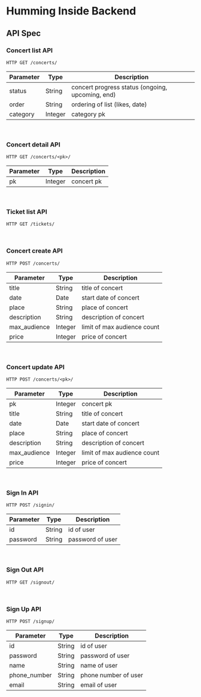 # Humming Inside Backend

## API Spec

### Concert list API

`HTTP GET /concerts/`

| Parameter | Type | Description |
|---|---|---|
| status | String | concert progress status (ongoing, upcoming, end) |
| order | String | ordering of list (likes, date) |
| category | Integer | category pk |

<br/>

### Concert detail API

`HTTP GET /concerts/<pk>/`

| Parameter | Type | Description |
|---|---|---|
| pk | Integer | concert pk |

<br/>

### Ticket list API

`HTTP GET /tickets/`

<br/>

### Concert create API

`HTTP POST /concerts/`

| Parameter | Type | Description |
|---|---|---|
| title | String | title of concert |
| date | Date | start date of concert |
| place | String | place of concert |
| description | String | description of concert |
| max_audience | Integer | limit of max audience count |
| price | Integer | price of concert |

<br/>

### Concert update API

`HTTP POST /concerts/<pk>/`

| Parameter | Type | Description |
|---|---|---|
| pk | Integer | concert pk |
| title | String | title of concert |
| date | Date | start date of concert |
| place | String | place of concert |
| description | String | description of concert |
| max_audience | Integer | limit of max audience count |
| price | Integer | price of concert |

<br/>

### Sign In API

`HTTP POST /signin/`

| Parameter | Type | Description |
|---|---|---|
| id | String | id of user |
| password | String | password of user |

<br/>

### Sign Out API

`HTTP GET /signout/`

<br/>

### Sign Up API

`HTTP POST /signup/`

| Parameter | Type | Description |
|---|---|---|
| id | String | id of user |
| password | String | password of user |
| name | String | name of user |
| phone_number | String | phone number of user |
| email | String | email of user |

